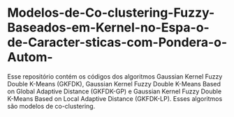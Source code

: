 # Modelos-de-Co-clustering-Fuzzy-Baseados-em-Kernel-no-Espa-o-de-Caracter-sticas-com-Pondera-o-Autom-
Esse repositório contém os códigos dos algoritmos  Gaussian Kernel Fuzzy Double K-Means (GKFDK), Gaussian Kernel Fuzzy Double K-Means Based on Global Adaptive Distance (GKFDK-GP) e Gaussian Kernel Fuzzy Double K-Means Based on Local Adaptive Distance (GKFDK-LP). Esses algoritmos são modelos de co-clustering.

